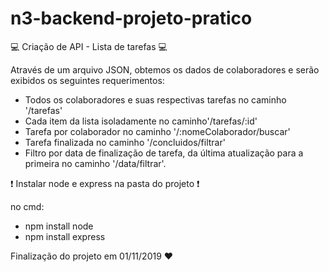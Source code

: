 # n3-backend-projeto-pratico

💻 Criação de API - Lista de tarefas 💻

Através de um arquivo JSON, obtemos os dados de colaboradores e serão exibidos os seguintes requerimentos:

- Todos os colaboradores e suas respectivas tarefas no caminho '/tarefas'
- Cada item da lista isoladamente no caminho'/tarefas/:id'
- Tarefa por colaborador no caminho '/:nomeColaborador/buscar'
- Tarefa finalizada no caminho '/concluidos/filtrar'
- Filtro por data de finalização de tarefa, da última atualização para a primeira no caminho '/data/filtrar'.

❗ Instalar node e express na pasta do projeto ❗

no cmd:
- npm install node
- npm install express

Finalização do projeto em 01/11/2019 :heart:

